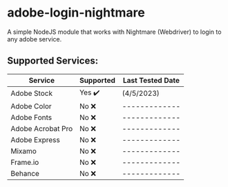 # adobe-login-nightmare
A simple NodeJS module that works with Nightmare (Webdriver) to login to any adobe service.
## Supported Services:
| Service | Supported | Last Tested Date |
| ------------- | ------------- |  ------------- | 
| Adobe Stock  | Yes ✔️ | (4/5/2023) | 
| Adobe Color  | No ❌ | ------------- | 
| Adobe Fonts  | No ❌ | ------------- | 
| Adobe Acrobat Pro  | No ❌ | ------------- | 
| Adobe Express  | No ❌ | ------------- | 
| Mixamo  | No ❌ | ------------- | 
| Frame.io  | No ❌ | ------------- | 
| Behance | No ❌ | ------------- | 
